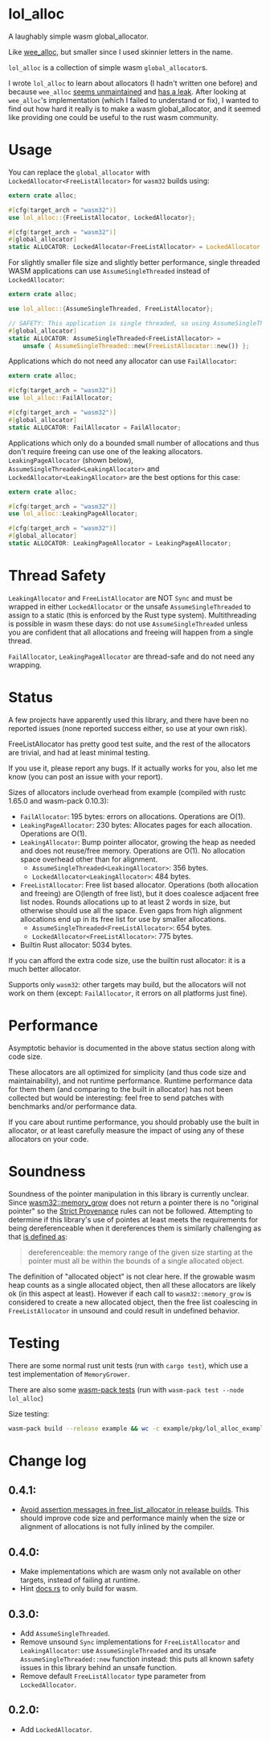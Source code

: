 # lol_alloc

A laughably simple wasm global_allocator.

Like [wee_alloc](https://github.com/rustwasm/wee_alloc), but smaller since I used skinnier letters in the name.

`lol_alloc` is a collection of simple wasm `global_allocator`s.

I wrote `lol_alloc` to learn about allocators (I hadn't written one before) and because `wee_alloc` [seems unmaintained](https://github.com/rustwasm/wee_alloc/issues/107) and [has a leak](https://github.com/rustwasm/wee_alloc/issues/106).
After looking at `wee_alloc`'s implementation (which I failed to understand or fix), I wanted to find out how hard it really is to make a wasm global_allocator, and it seemed like providing one could be useful to the rust wasm community.

# Usage

You can replace the `global_allocator` with `LockedAllocator<FreeListAllocator>` for `wasm32` builds using:

```rust
extern crate alloc;

#[cfg(target_arch = "wasm32")]
use lol_alloc::{FreeListAllocator, LockedAllocator};

#[cfg(target_arch = "wasm32")]
#[global_allocator]
static ALLOCATOR: LockedAllocator<FreeListAllocator> = LockedAllocator::new(FreeListAllocator::new());
```

For slightly smaller file size and slightly better performance, single threaded WASM applications can use `AssumeSingleThreaded` instead of `LockedAllocator`:

```rust
extern crate alloc;

use lol_alloc::{AssumeSingleThreaded, FreeListAllocator};

// SAFETY: This application is single threaded, so using AssumeSingleThreaded is allowed.
#[global_allocator]
static ALLOCATOR: AssumeSingleThreaded<FreeListAllocator> =
    unsafe { AssumeSingleThreaded::new(FreeListAllocator::new()) };
```

Applications which do not need any allocator can use `FailAllocator`:

```rust
extern crate alloc;

#[cfg(target_arch = "wasm32")]
use lol_alloc::FailAllocator;

#[cfg(target_arch = "wasm32")]
#[global_allocator]
static ALLOCATOR: FailAllocator = FailAllocator;
```

Applications which only do a bounded small number of allocations and thus don't require freeing can use one of the leaking allocators.
`LeakingPageAllocator` (shown below), `AssumeSingleThreaded<LeakingAllocator>` and `LockedAllocator<LeakingAllocator>` are the best options for this case:

```rust
extern crate alloc;

#[cfg(target_arch = "wasm32")]
use lol_alloc::LeakingPageAllocator;

#[cfg(target_arch = "wasm32")]
#[global_allocator]
static ALLOCATOR: LeakingPageAllocator = LeakingPageAllocator;
```

# Thread Safety

`LeakingAllocator` and `FreeListAllocator` are NOT `Sync` and must be wrapped in either `LockedAllocator` or the unsafe `AssumeSingleThreaded` to assign to a static (this is enforced by the Rust type system).
Multithreading is possible in wasm these days: do not use `AssumeSingleThreaded` unless you are confident that all allocations and freeing will happen from a single thread.

`FailAllocator`, `LeakingPageAllocator` are thread-safe and do not need any wrapping.

# Status

A few projects have apparently used this library, and there have been no reported issues (none reported success either, so use at your own risk).

FreeListAllocator has pretty good test suite, and the rest of the allocators are trivial, and had at least minimal testing.

If you use it, please report any bugs.
If it actually works for you, also let me know (you can post an issue with your report).

Sizes of allocators include overhead from example (compiled with rustc 1.65.0 and wasm-pack 0.10.3):

- `FailAllocator`: 195 bytes: errors on allocations. Operations are O(1).
- `LeakingPageAllocator`: 230 bytes: Allocates pages for each allocation. Operations are O(1).
- `LeakingAllocator`: Bump pointer allocator, growing the heap as needed and does not reuse/free memory. Operations are O(1). No allocation space overhead other than for alignment.
  - `AssumeSingleThreaded<LeakingAllocator>`: 356 bytes.
  - `LockedAllocator<LeakingAllocator>`: 484 bytes.
- `FreeListAllocator`: Free list based allocator. Operations (both allocation and freeing) are O(length of free list), but it does coalesce adjacent free list nodes. Rounds allocations up to at least 2 words in size, but otherwise should use all the space. Even gaps from high alignment allocations end up in its free list for use by smaller allocations.
  - `AssumeSingleThreaded<FreeListAllocator>`: 654 bytes.
  - `LockedAllocator<FreeListAllocator>`: 775 bytes.
- Builtin Rust allocator: 5034 bytes.

If you can afford the extra code size, use the builtin rust allocator: it is a much better allocator.

Supports only `wasm32`: other targets may build, but the allocators will not work on them (except: `FailAllocator`, it errors on all platforms just fine).

# Performance

Asymptotic behavior is documented in the above status section along with code size.

These allocators are all optimized for simplicity (and thus code size and maintainability), and not runtime performance.
Runtime performance data for them them (and comparing to the built in allocator) has not been collected but would be interesting: feel free to send patches with benchmarks and/or performance data.

If you care about runtime performance, you should probably use the built in allocator, or at least carefully measure the impact of using any of these allocators on your code.

# Soundness

Soundness of the pointer manipulation in this library is currently unclear.
Since [wasm32::memory_grow](https://doc.rust-lang.org/core/arch/wasm32/fn.memory_grow.html)
does not return a pointer there is no "original pointer" so the [Strict Provenance](https://doc.rust-lang.org/std/ptr/index.html#provenance) rules can not be followed.
Attempting to determine if this library's use of pointes at least meets the requirements for being dereferenceable when it dereferences them is similarly challenging as that [is defined as](https://doc.rust-lang.org/std/ptr/index.html#safety):

> dereferenceable: the memory range of the given size starting at the pointer must all be within the bounds of a single allocated object.

The definition of "allocated object" is not clear here.
If the growable wasm heap counts as a single allocated object, then all these allocators are likely ok (in this aspect at least).
However if each call to `wasm32::memory_grow` is considered to create a new allocated object,
then the free list coalescing in `FreeListAllocator` in unsound and could result in undefined behavior.

# Testing

There are some normal rust unit tests (run with `cargo test`),
which use a test implementation of `MemoryGrower`.

There are also some [wasm-pack tests](https://rustwasm.github.io/wasm-bindgen/wasm-bindgen-test/usage.html) (run with `wasm-pack test --node lol_alloc`)

Size testing:

```bash
wasm-pack build --release example && wc -c example/pkg/lol_alloc_example_bg.wasm
```

# Change log

## 0.4.1:

- [Avoid assertion messages in free_list_allocator in release builds](https://github.com/Craig-Macomber/lol_alloc/pull/7).
  This should improve code size and performance mainly when the size or alignment of allocations is not fully inlined by the compiler.

## 0.4.0:

- Make implementations which are wasm only not available on other targets, instead of failing at runtime.
- Hint [docs.rs](https://docs.rs/) to only build for wasm.

## 0.3.0:

- Add `AssumeSingleThreaded`.
- Remove unsound `Sync` implementations for `FreeListAllocator` and `LeakingAllocator`: use `AssumeSingleThreaded` and its unsafe `AssumeSingleThreaded::new` function instead: this puts all known safety issues in this library behind an unsafe function.
- Remove default `FreeListAllocator` type parameter from `LockedAllocator`.

## 0.2.0:

- Add `LockedAllocator`.
